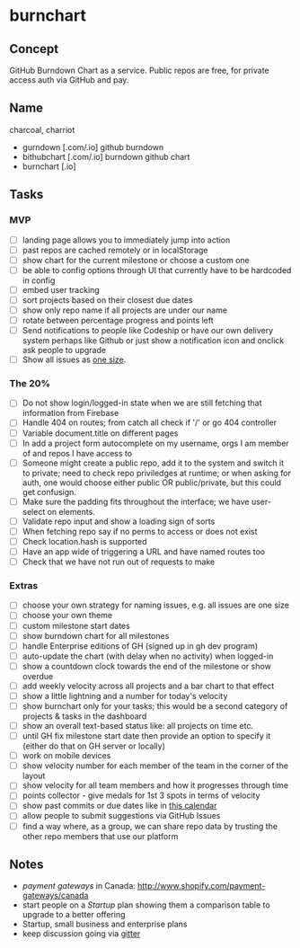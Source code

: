 # burnchart

## Concept

GitHub Burndown Chart as a service. Public repos are free, for private access auth via GitHub and pay.

## Name

charcoal, charriot

- gurndown [.com/.io] github burndown
- bithubchart [.com/.io] burndown github chart
- burnchart [.io]

## Tasks

### MVP

- [ ] landing page allows you to immediately jump into action
- [ ] past repos are cached remotely or in localStorage
- [ ] show chart for the current milestone or choose a custom one
- [ ] be able to config options through UI that currently have to be hardcoded in config
- [ ] embed user tracking
- [ ] sort projects based on their closest due dates
- [ ] show only repo name if all projects are under our name
- [ ] rotate between percentage progress and points left
- [ ] Send notifications to people like Codeship or have our own delivery system perhaps like Github or just show a notification icon and onclick ask people to upgrade
- [ ] Show all issues as [one size](https://github.com/radekstepan/github-burndown-chart/issues/46).

### The 20%

- [ ] Do not show login/logged-in state when we are still fetching that information from Firebase
- [ ] Handle 404 on routes; from catch all check if '/' or go 404 controller
- [ ] Variable document.title on different pages
- [ ] In add a project form autocomplete on my username, orgs I am member of and repos I have access to
- [ ] Someone might create a public repo, add it to the system and switch it to private; need to check repo priviledges at runtime; or when asking for auth, one would choose either public OR public/private, but this could get confusign.
- [ ] Make sure the padding fits throughout the interface; we have user-select on elements.
- [ ] Validate repo input and show a loading sign of sorts
- [ ] When fetching repo say if no perms to access or does not exist
- [ ] Check location.hash is supported
- [ ] Have an app wide of triggering a URL and have named routes too
- [ ] Check that we have not run out of requests to make

### Extras

- [ ] choose your own strategy for naming issues, e.g. all issues are one size
- [ ] choose your own theme
- [ ] custom milestone start dates
- [ ] show burndown chart for all milestones
- [ ] handle Enterprise editions of GH (signed up in gh dev program)
- [ ] auto-update the chart (with delay when no activity) when logged-in
- [ ] show a countdown clock towards the end of the milestone or show overdue
- [ ] add weekly velocity across all projects and a bar chart to that effect
- [ ] show a little lightning and a number for today's velocity
- [ ] show burnchart only for your tasks; this would be a second category of projects & tasks in the dashboard
- [ ] show an overall text-based status like: all projects on time etc.
- [ ] until GH fix milestone start date then provide an option to specify it (either do that on GH server or locally)
- [ ] work on mobile devices
- [ ] show velocity number for each member of the team in the corner of the layout
- [ ] show velocity for all team members and how it progresses through time
- [ ] points collector - give medals for 1st 3 spots in terms of velocity
- [ ] show past commits or due dates like in [this calendar](https://dribbble.com/shots/1736128-Meetups-Page?list=shots&sort=popular&timeframe=now&offset=5)
- [ ] allow people to submit suggestions via GitHub Issues
- [ ] find a way where, as a group, we can share repo data by trusting the other repo members that use our platform

## Notes

- *payment gateways* in Canada: http://www.shopify.com/payment-gateways/canada
- start people on a *Startup* plan showing them a comparison table to upgrade to a better offering
- Startup, small business and enterprise plans
- keep discussion going via [gitter](http://gitter.im)
